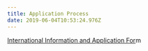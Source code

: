 ```yaml
---
title: Application Process
date: 2019-06-04T10:53:24.976Z
---
```

[International Information and Application For](https://res.cloudinary.com/ruapehu-college/image/upload/v1567995530/Welcome_to_Ruapehu_College_COMPLETE2019_compressed_mcozyt.pdf)m
